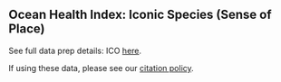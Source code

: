 ## Ocean Health Index: Iconic Species (Sense of Place)

See full data prep details: ICO [here](https://rawgit.com/OHI-Science/ohiprep/master/globalprep/spp_ico/v2017/ico_data_prep.html).

If using these data, please see our [citation policy](http://ohi-science.org/citation-policy).

